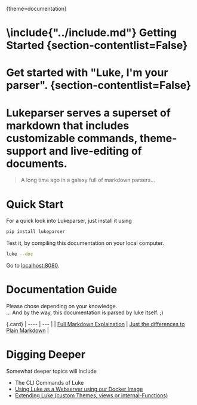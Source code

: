 {theme=documentation}

\include{"../include.md"}
Getting Started {section-contentlist=False}
===============

# Get started with "Luke, I'm your parser". {section-contentlist=False}
# Lukeparser serves a superset of markdown that includes **customizable commands**, **theme-support** and **live-editing** of documents.

> A long time ago in a galaxy full of markdown parsers...


Quick Start
===========

For a quick look into Lukeparser, just install it using
```bash
pip install lukeparser
```

Test it, by compiling this documentation on your local computer.
```bash
luke --doc
```
Go to [localhost:8080](https://localhost:8080).


Documentation Guide
===================

Please chose depending on your knowledge.  
... And by the way, this documentation is parsed by luke itself. ;)

{.card}
| ---- | --- |
| [Full Markdown Explaination](../02-Components/) | [Just the differences to Plain Markdown](../02-Components/02-Variables-and-Templates.md) |


Digging Deeper
==============
Somewhat deeper topics will include
- The CLI Commands of Luke
- [Using Luke as a Webserver using our Docker Image](../07-Ecosystem)
- [Extending Luke (custom Themes, views or internal-Functions)](../05-Themes-and-Views/)



